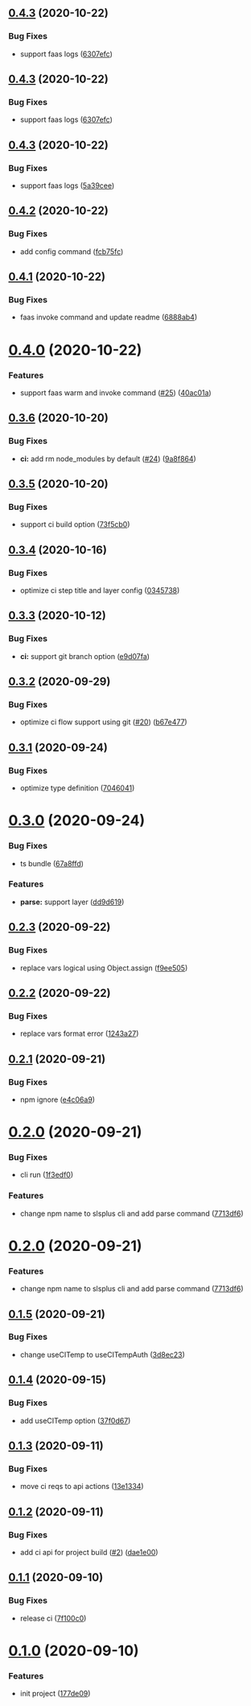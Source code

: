 ## [0.4.3](https://github.com/serverless-plus/cli/compare/v0.4.2...v0.4.3) (2020-10-22)


### Bug Fixes

* support faas logs ([6307efc](https://github.com/serverless-plus/cli/commit/6307efca08dceefd56e90bcb5a94649b1e968a06))

## [0.4.3](https://github.com/serverless-plus/cli/compare/v0.4.2...v0.4.3) (2020-10-22)


### Bug Fixes

* support faas logs ([6307efc](https://github.com/serverless-plus/cli/commit/6307efca08dceefd56e90bcb5a94649b1e968a06))

## [0.4.3](https://github.com/serverless-plus/cli/compare/v0.4.2...v0.4.3) (2020-10-22)


### Bug Fixes

* support faas logs ([5a39cee](https://github.com/serverless-plus/cli/commit/5a39cee145bdd6a17ec0e50bde0e572766b260ee))

## [0.4.2](https://github.com/serverless-plus/cli/compare/v0.4.1...v0.4.2) (2020-10-22)


### Bug Fixes

* add config command ([fcb75fc](https://github.com/serverless-plus/cli/commit/fcb75fc08291379cecfbe8e16f37810319c56551))

## [0.4.1](https://github.com/serverless-plus/cli/compare/v0.4.0...v0.4.1) (2020-10-22)


### Bug Fixes

* faas invoke command and update readme ([6888ab4](https://github.com/serverless-plus/cli/commit/6888ab4e92a029042b3d4a09522d447675d6dc04))

# [0.4.0](https://github.com/serverless-plus/cli/compare/v0.3.6...v0.4.0) (2020-10-22)


### Features

* support faas warm and invoke command ([#25](https://github.com/serverless-plus/cli/issues/25)) ([40ac01a](https://github.com/serverless-plus/cli/commit/40ac01aed0b8428e7999ce3e957e54ec129b733a))

## [0.3.6](https://github.com/serverless-plus/cli/compare/v0.3.5...v0.3.6) (2020-10-20)


### Bug Fixes

* **ci:** add rm node_modules by default ([#24](https://github.com/serverless-plus/cli/issues/24)) ([9a8f864](https://github.com/serverless-plus/cli/commit/9a8f864866bc72ff5665f53ccbac1880046fe435))

## [0.3.5](https://github.com/serverless-plus/cli/compare/v0.3.4...v0.3.5) (2020-10-20)


### Bug Fixes

* support ci build option ([73f5cb0](https://github.com/serverless-plus/cli/commit/73f5cb06a7120a76bc59e37a82f8d3551b7318cd))

## [0.3.4](https://github.com/serverless-plus/cli/compare/v0.3.3...v0.3.4) (2020-10-16)


### Bug Fixes

* optimize ci step title and layer config ([0345738](https://github.com/serverless-plus/cli/commit/0345738a041627316f4fee64dc5253bf946ae7b6))

## [0.3.3](https://github.com/serverless-plus/cli/compare/v0.3.2...v0.3.3) (2020-10-12)


### Bug Fixes

* **ci:** support git branch option ([e9d07fa](https://github.com/serverless-plus/cli/commit/e9d07faa2897f6590f2a138eebd4bee3c4bbfc72))

## [0.3.2](https://github.com/serverless-plus/cli/compare/v0.3.1...v0.3.2) (2020-09-29)


### Bug Fixes

* optimize ci flow support using git ([#20](https://github.com/serverless-plus/cli/issues/20)) ([b67e477](https://github.com/serverless-plus/cli/commit/b67e477c7c74a464a6b97fc2b4051100e33f983c))

## [0.3.1](https://github.com/serverless-plus/cli/compare/v0.3.0...v0.3.1) (2020-09-24)


### Bug Fixes

* optimize type definition ([7046041](https://github.com/serverless-plus/cli/commit/7046041a9bbfcd5c325780f453ae92d6ccae543e))

# [0.3.0](https://github.com/serverless-plus/cli/compare/v0.2.3...v0.3.0) (2020-09-24)


### Bug Fixes

* ts bundle ([67a8ffd](https://github.com/serverless-plus/cli/commit/67a8ffd4be3dcad0351b996ab4a8687bd19bfe16))


### Features

* **parse:** support layer ([dd9d619](https://github.com/serverless-plus/cli/commit/dd9d619ed3d953d771d848de3734a5aa7d86d84a))

## [0.2.3](https://github.com/serverless-plus/cli/compare/v0.2.2...v0.2.3) (2020-09-22)


### Bug Fixes

* replace vars logical using Object.assign ([f9ee505](https://github.com/serverless-plus/cli/commit/f9ee505af28de89f17d2c662044b37aae22e66b1))

## [0.2.2](https://github.com/serverless-plus/cli/compare/v0.2.1...v0.2.2) (2020-09-22)


### Bug Fixes

* replace vars format error ([1243a27](https://github.com/serverless-plus/cli/commit/1243a27853b261228af46c7ccbc001e4cb119746))

## [0.2.1](https://github.com/serverless-plus/cli/compare/v0.2.0...v0.2.1) (2020-09-21)


### Bug Fixes

* npm ignore ([e4c06a9](https://github.com/serverless-plus/cli/commit/e4c06a9f66c9714ffb150278d1c57a9335d5a555))

# [0.2.0](https://github.com/serverless-plus/cli/compare/v0.1.5...v0.2.0) (2020-09-21)


### Bug Fixes

* cli run ([1f3edf0](https://github.com/serverless-plus/cli/commit/1f3edf0814d5cfe482a99f5f1140f4a40254533d))


### Features

* change npm name to slsplus cli and add parse command ([7713df6](https://github.com/serverless-plus/cli/commit/7713df63f309e4c473a1c78f4e8dfb6dafed334d))

# [0.2.0](https://github.com/serverless-plus/cli/compare/v0.1.5...v0.2.0) (2020-09-21)


### Features

* change npm name to slsplus cli and add parse command ([7713df6](https://github.com/serverless-plus/cli/commit/7713df63f309e4c473a1c78f4e8dfb6dafed334d))

## [0.1.5](https://github.com/serverless-plus/cli/compare/v0.1.4...v0.1.5) (2020-09-21)


### Bug Fixes

* change useCITemp to useCITempAuth ([3d8ec23](https://github.com/serverless-plus/cli/commit/3d8ec233f956630887404ec177bce5ae2a5acfaa))

## [0.1.4](https://github.com/serverless-plus/cli/compare/v0.1.3...v0.1.4) (2020-09-15)


### Bug Fixes

* add useCITemp option ([37f0d67](https://github.com/serverless-plus/cli/commit/37f0d6745e5676022dd03140e9582248cde47b63))

## [0.1.3](https://github.com/serverless-plus/cli/compare/v0.1.2...v0.1.3) (2020-09-11)


### Bug Fixes

* move ci reqs to api actions ([13e1334](https://github.com/serverless-plus/cli/commit/13e13343934f9154175bc9a4a5d710d5e23e581e))

## [0.1.2](https://github.com/serverless-plus/cli/compare/v0.1.1...v0.1.2) (2020-09-11)


### Bug Fixes

* add ci api for project build ([#2](https://github.com/serverless-plus/cli/issues/2)) ([dae1e00](https://github.com/serverless-plus/cli/commit/dae1e00e56e35624cfd9d458783ff712b46814d1))

## [0.1.1](https://github.com/serverless-plus/cli/compare/v0.1.0...v0.1.1) (2020-09-10)


### Bug Fixes

* release ci ([7f100c0](https://github.com/serverless-plus/cli/commit/7f100c03633d99de9caaa8bbe9f8ad756d8831b8))

# [0.1.0](https://github.com/serverless-plus/cli/compare/v0.0.1...v0.1.0) (2020-09-10)


### Features

* init project ([177de09](https://github.com/serverless-plus/cli/commit/177de09a1f746bf835541b9dcedb3ba56fdfd472))

